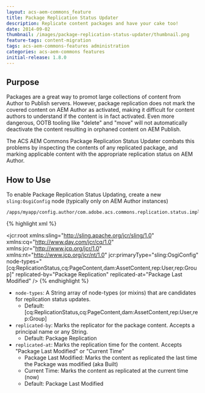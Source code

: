 ```yaml
---
layout: acs-aem-commons_feature
title: Package Replication Status Updater
description: Replicate content packages and have your cake too!
date: 2014-09-02
thumbnail: /images/package-replication-status-updater/thumbnail.png
feature-tags: content-migration
tags: acs-aem-commons-features administration
categories: acs-aem-commons features
initial-release: 1.8.0
---
```


## Purpose

Packages are a great way to promot large collections of content from Author to Publish servers. However, package replication does not mark the covered content on AEM Author as activated, making it difficult for content authors to understand if the content is in fact activated. Even more dangerous, OOTB tooling like "delete" and "move" will not automatically deactivate the content resulting in orphaned content on AEM Publish.

The ACS AEM Commons Package Replication Status Updater combats this problems by inspecting the contents of any replicated package, and marking applicable content with the appropriate replication status on AEM Author.

## How to Use

To enable Package Replication Status Updating, create a new `sling:OsgiConfig` node (typically only on AEM Author instances)

    /apps/myapp/config.author/com.adobe.acs.commons.replication.status.impl.JcrPackageReplicationStatusEventHandler.xml

{% highlight xml %}
<?xml version="1.0" encoding="UTF-8"?>
<jcr:root xmlns:sling="http://sling.apache.org/jcr/sling/1.0" xmlns:cq="http://www.day.com/jcr/cq/1.0"
    xmlns:jcr="http://www.jcp.org/jcr/1.0" xmlns:nt="http://www.jcp.org/jcr/nt/1.0"
    jcr:primaryType="sling:OsgiConfig"
    node-types="[cq:ReplicationStatus,cq:PageContent,dam:AssetContent,rep:User,rep:Group]"
    replicated-by="Package Replication"
    replicated-at="Package Last Modified"
    />
{% endhighlight %}        

* `node-types`: A String array of node-types (or mixins) that are candidates for replication status updates. 
   * Default: [cq:ReplicationStatus,cq:PageContent,dam:AssetContent,rep:User,rep:Group]
* `replicated-by`: Marks the replicator for the package content. Accepts a principal name or any String.
   * Default: Package Replication
* `replicated-at`: Marks the replication time for the content. Accepts "Package Last Modified" or "Current Time"
	* Package Last Modified: Marks the content as replicated the last time the Package was modified (aka Built)
	* Current Time: Marks the content as replicated at the current time (now)
	* Default: Package Last Modified
